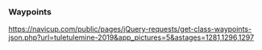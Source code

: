 ### Waypoints

https://navicup.com/public/pages/jQuery-requests/get-class-waypoints-json.php?url=tuletulemine-2019&app_pictures=5&astages=1281,1296,1297
